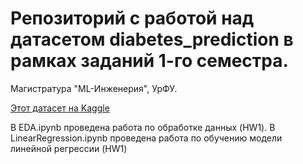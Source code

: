 # Репозиторий с работой над датасетом diabetes_prediction в рамках заданий 1-го семестра.

Магистратура "ML-Инженерия", УрФУ.

[Этот датасет на Kaggle](https://www.kaggle.com/datasets/iammustafatz/diabetes-prediction-dataset/data)

В EDA.ipynb проведена работа по обработке данных (HW1).
В LinearRegression.ipynb проведена работа по обучению модели линейной регрессии (HW1)